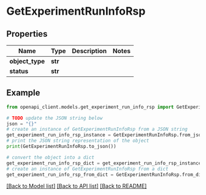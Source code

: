 # GetExperimentRunInfoRsp


## Properties

Name | Type | Description | Notes
------------ | ------------- | ------------- | -------------
**object_type** | **str** |  | 
**status** | **str** |  | 

## Example

```python
from openapi_client.models.get_experiment_run_info_rsp import GetExperimentRunInfoRsp

# TODO update the JSON string below
json = "{}"
# create an instance of GetExperimentRunInfoRsp from a JSON string
get_experiment_run_info_rsp_instance = GetExperimentRunInfoRsp.from_json(json)
# print the JSON string representation of the object
print(GetExperimentRunInfoRsp.to_json())

# convert the object into a dict
get_experiment_run_info_rsp_dict = get_experiment_run_info_rsp_instance.to_dict()
# create an instance of GetExperimentRunInfoRsp from a dict
get_experiment_run_info_rsp_from_dict = GetExperimentRunInfoRsp.from_dict(get_experiment_run_info_rsp_dict)
```
[[Back to Model list]](../README.md#documentation-for-models) [[Back to API list]](../README.md#documentation-for-api-endpoints) [[Back to README]](../README.md)


